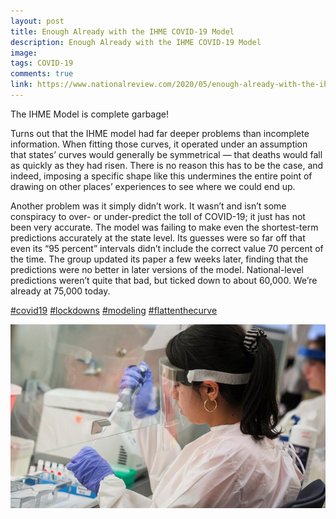 ```yaml
---
layout: post
title: Enough Already with the IHME COVID-19 Model
description: Enough Already with the IHME COVID-19 Model
image: 
tags: COVID-19
comments: true
link: https://www.nationalreview.com/2020/05/enough-already-with-the-ihme-covid-19-model/
---
```

The IHME Model is complete garbage!

Turns out that the IHME model had far deeper problems than incomplete
information. When fitting those curves, it operated under an assumption
that states’ curves would generally be symmetrical — that deaths would
fall as quickly as they had risen. There is no reason this has to be the
case, and indeed, imposing a specific shape like this undermines the
entire point of drawing on other places’ experiences to see where we
could end up.

Another problem was it simply didn’t work. It wasn’t and isn’t some
conspiracy to over- or under-predict the toll of COVID-19; it just has
not been very accurate. The model was failing to make even the
shortest-term predictions accurately at the state level. Its guesses
were so far off that even its “95 percent” intervals didn’t include the
correct value 70 percent of the time. The group updated its paper a few
weeks later, finding that the predictions were no better in later
versions of the model. National-level predictions weren’t quite that
bad, but ticked down to about 60,000. We’re already at 75,000 today.

[\#covid19](https://www.google.com/url?q=https%3A%2F%2Fwww.linkedin.com%2Ffeed%2Fhashtag%2F%3Fkeywords%3Dcovid19%26highlightedUpdateUrns%3Durn%253Ali%253Aactivity%253A6664193008302465024&sa=D&sntz=1&usg=AFQjCNGieSkWFCEeLo56ql9nmKdX1RJGWg)
[\#lockdowns](https://www.google.com/url?q=https%3A%2F%2Fwww.linkedin.com%2Ffeed%2Fhashtag%2F%3Fkeywords%3Dlockdowns%26highlightedUpdateUrns%3Durn%253Ali%253Aactivity%253A6664193008302465024&sa=D&sntz=1&usg=AFQjCNEMfipBUIgfPicHyI1VX0q28XiWug)
[\#modeling](https://www.google.com/url?q=https%3A%2F%2Fwww.linkedin.com%2Ffeed%2Fhashtag%2F%3Fkeywords%3Dmodeling%26highlightedUpdateUrns%3Durn%253Ali%253Aactivity%253A6664193008302465024&sa=D&sntz=1&usg=AFQjCNEmX9SZ91AKq33HzYyCf2-vp9yGMw)
[\#flattenthecurve](https://www.google.com/url?q=https%3A%2F%2Fwww.linkedin.com%2Ffeed%2Fhashtag%2F%3Fkeywords%3Dflattenthecurve%26highlightedUpdateUrns%3Durn%253Ali%253Aactivity%253A6664193008302465024&sa=D&sntz=1&usg=AFQjCNGU_kr1HJ7sY0vyMaw4gCgJ2H-RzA)

![](/../../assets/images/post-images/garbage/441a6c825e3b3d9255f1fcaa53a2d544.jpg)
